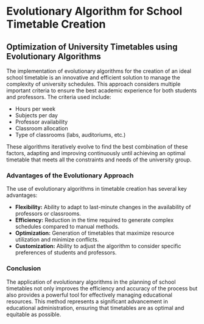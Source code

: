 <!DOCTYPE html>
<html lang="en">
<head>
    <meta charset="UTF-8">
    <title>Evolutionary Algorithm for School Timetable Creation</title>
</head>
<body>
    <h1>Evolutionary Algorithm for School Timetable Creation</h1>
    <h2>Optimization of University Timetables using Evolutionary Algorithms</h2>
    <p>
        The implementation of evolutionary algorithms for the creation of an ideal school timetable is an innovative and efficient solution to manage the complexity of university schedules. This approach considers multiple important criteria to ensure the best academic experience for both students and professors. The criteria used include:
    </p>
    <ul>
        <li>Hours per week</li>
        <li>Subjects per day</li>
        <li>Professor availability</li>
        <li>Classroom allocation</li>
        <li>Type of classrooms (labs, auditoriums, etc.)</li>
    </ul>
    <p>
        These algorithms iteratively evolve to find the best combination of these factors, adapting and improving continuously until achieving an optimal timetable that meets all the constraints and needs of the university group.
    </p>
    <h3>Advantages of the Evolutionary Approach</h3>
    <p>
        The use of evolutionary algorithms in timetable creation has several key advantages:
    </p>
    <ul>
        <li><strong>Flexibility:</strong> Ability to adapt to last-minute changes in the availability of professors or classrooms.</li>
        <li><strong>Efficiency:</strong> Reduction in the time required to generate complex schedules compared to manual methods.</li>
        <li><strong>Optimization:</strong> Generation of timetables that maximize resource utilization and minimize conflicts.</li>
        <li><strong>Customization:</strong> Ability to adjust the algorithm to consider specific preferences of students and professors.</li>
    </ul>
    <h3>Conclusion</h3>
    <p>
        The application of evolutionary algorithms in the planning of school timetables not only improves the efficiency and accuracy of the process but also provides a powerful tool for effectively managing educational resources. This method represents a significant advancement in educational administration, ensuring that timetables are as optimal and equitable as possible.
    </p>
</body>
</html>
